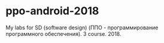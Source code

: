 # ppo-android-2018
My labs for SD (software design) (ППО - программирование программного обеспечения). 3 course. 2018.
